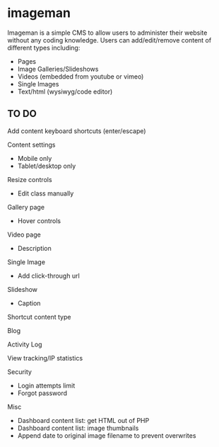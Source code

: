 # imageman

Imageman is a simple CMS to allow users to administer their website without any coding knowledge. Users can add/edit/remove content of different types including:
- Pages
- Image Galleries/Slideshows
- Videos (embedded from youtube or vimeo)
- Single Images
- Text/html (wysiwyg/code editor)

## TO DO
Add content keyboard shortcuts (enter/escape)

Content settings
- Mobile only
- Tablet/desktop only

Resize controls
- Edit class manually

Gallery page
- Hover controls

Video page
- Description

Single Image
- Add click-through url

Slideshow
- Caption

Shortcut content type

Blog

Activity Log

View tracking/IP statistics

Security
- Login attempts limit
- Forgot password

Misc
- Dashboard content list: get HTML out of PHP
- Dashboard content list: image thumbnails
- Append date to original image filename to prevent overwrites

